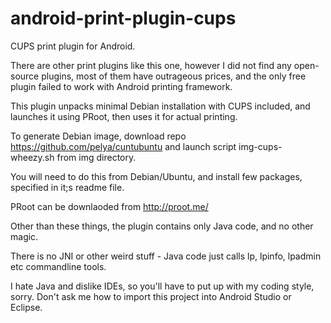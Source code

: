 android-print-plugin-cups
=========================

CUPS print plugin for Android.

There are other print plugins like this one, however I did not find any open-source plugins,
most of them have outrageous prices, and the only free plugin failed to work with Android printing framework.

This plugin unpacks minimal Debian installation with CUPS included,
and launches it using PRoot, then uses it for actual printing.

To generate Debian image, download repo https://github.com/pelya/cuntubuntu
and launch script img-cups-wheezy.sh from img directory.

You will need to do this from Debian/Ubuntu, and install few packages, specified in it;s readme file.

PRoot can be downlaoded from http://proot.me/

Other than these things, the plugin contains only Java code, and no other magic.

There is no JNI or other weird stuff - Java code just calls lp, lpinfo, lpadmin etc commandline tools.

I hate Java and dislike IDEs, so you'll have to put up with my coding style, sorry.
Don't ask me how to import this project into Android Studio or Eclipse.
